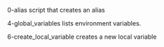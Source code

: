 0-alias
script that creates an alias

4-global_variables
lists environment variables.

6-create_local_variable
creates a new local variable

